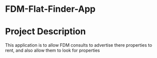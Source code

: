 # FDM-Flat-Finder-App

# Project Description
This application is to allow FDM consults to advertise there properties to rent, and also allow them to look for properties
